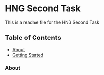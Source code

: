 # HNG Second Task

This is a readme file for the HNG Second Task

## Table of Contents

* [About](#about)
* [Getting Started](#section-2)

### <a name="about"></a> About